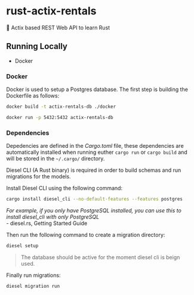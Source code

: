 # rust-actix-rentals
:crab: Actix based REST Web API to learn Rust

## Running Locally

- Docker

### Docker
Docker is used to setup a Postgres database.
The first step is building the Dockerfile as follows:

```bash
docker build -t actix-rentals-db ./docker 
```

```bash
docker run -p 5432:5432 actix-rentals-db
```

### Dependencies

Depedencies are defined in the *Cargo.toml* file, these dependencies are automatically installed when running euther `cargo run` or `cargo build` and will be stored in the `~/.cargo/` directory.

Diesel CLI (A Rust binary) is required in order to build schemas and run migrations for the models.

Install Diesel CLI using the following command:

```bash
cargo install diesel_cli --no-default-features --features postgres
```

<em>
	For example, if you only have PostgreSQL installed, you can use this to install diesel_cli with only PostgreSQL
</em>
<br />
- diesel.rs, Getting Started Guide

Then run the following command to create a migration directory:

```bash
diesel setup
```

> The database should be active for the moment diesel cli is beign used.

Finally run migrations:

```bash
diesel migration run
```
